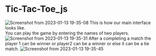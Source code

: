 # Tic-Tac-Toe_js
![Screenshot from 2023-01-13 19-35-08](https://user-images.githubusercontent.com/83955924/219940847-a6f15894-2b87-48c0-917a-ceb672709177.png)
This is how our main interface looks like.<br>
You can play the game by entering the names of two players.<br>
![Screenshot from 2023-01-13 19-35-31](https://user-images.githubusercontent.com/83955924/219940938-f80096d1-dc0d-414c-b9de-57590aeb57d3.png)
After a completing a match the player 1 can be winner or player2 can be a winner or else it can be a tie match.
![Screenshot from 2023-01-13 19-35-45](https://user-images.githubusercontent.com/83955924/219941047-855bf2a1-0af6-4aff-b62c-5bb2d7e983b6.png)
